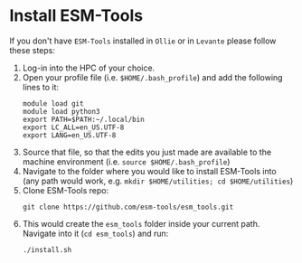 Install ESM-Tools
=================

If you don't have `ESM-Tools` installed in `Ollie` or in `Levante` please follow these steps:

1. Log-in into the HPC of your choice.
2. Open your profile file (i.e. `$HOME/.bash_profile`) and add the following lines to it:
    ```
    module load git
    module load python3
    export PATH=$PATH:~/.local/bin
    export LC_ALL=en_US.UTF-8
    export LANG=en_US.UTF-8
    ```
3. Source that file, so that the edits you just made are available to the machine environment (i.e. `source $HOME/.bash_profile`)
4. Navigate to the folder where you would like to install ESM-Tools into (any path would work, e.g. `mkdir $HOME/utilities; cd $HOME/utilities`)
5. Clone ESM-Tools repo:
     ```
     git clone https://github.com/esm-tools/esm_tools.git
     ```
6. This would create the `esm_tools` folder inside your current path. Navigate into it (`cd esm_tools`) and run: 
     ```
     ./install.sh
     ```

